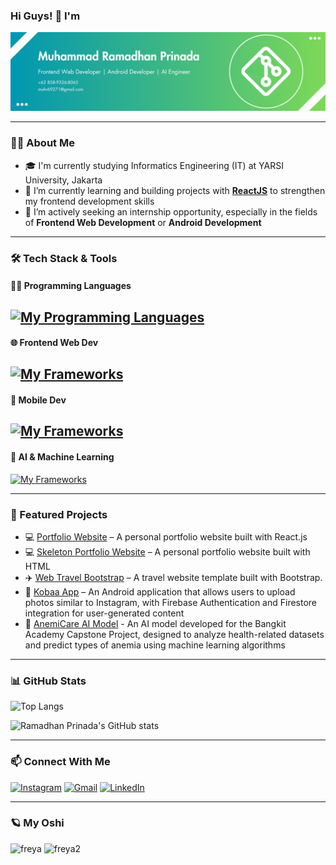### Hi Guys! 👋 I'm

<!-- Banner -->
![header](./img/banner%20linkedin%20(1).png)

---

### 👨‍💻 About Me
- 🎓 I'm currently studying Informatics Engineering (IT) at YARSI University, Jakarta
- 🌱 I’m currently learning and building projects with **[ReactJS]()** to strengthen my frontend development skills
- 👀 I’m actively seeking an internship opportunity, especially in the fields of **Frontend Web Development** or **Android Development**

---

### 🛠️ Tech Stack & Tools
#### 👨‍💻 Programming Languages
<!-- Icon -->
[![My Programming Languages](https://skillicons.dev/icons?i=java,kotlin,py,js&theme=dark)](https://skillicons.dev)
---

#### 🌐 Frontend Web Dev
[![My Frameworks](https://skillicons.dev/icons?i=html,css,js,react&theme=dark)](https://skillicons.dev)
---

#### 📱 Mobile Dev
[![My Frameworks](https://skillicons.dev/icons?i=androidstudio,java,kotlin,firebase&perline=5)](https://skillicons.dev)
---

#### 🤖 AI & Machine Learning
[![My Frameworks](https://skillicons.dev/icons?i=tensorflow&perline=3)](https://skillicons.dev)

---

### 🚀 Featured Projects
 
- 💻 [Portfolio Website](https://ramadhanprinadaa.netlify.app) – A personal portfolio website built with React.js
- 💻 [Skeleton Portfolio Website](https://ramadhanprinada.netlify.app) – A personal portfolio website built with HTML
- ✈️ [Web Travel Bootstrap](https://github.com/ramadhanprinadaa/web-travel-bootstrap.git) – A travel website template built with Bootstrap.
- 📱 [Kobaa App](https://github.com/yourusername/kobaa) – An Android application that allows users to upload photos similar to Instagram, with Firebase Authentication and Firestore integration for user-generated content
- 🤖 [AnemiCare AI Model]() - An AI model developed for the Bangkit Academy Capstone Project, designed to analyze health-related datasets and predict types of anemia using machine learning algorithms

---

<!-- Stats -->
### 📊 GitHub Stats
![Top Langs](https://github-readme-stats.vercel.app/api/top-langs/?username=anuraghazra&layout=compact&theme=tokyonight)

![Ramadhan Prinada's GitHub stats](https://github-readme-stats.vercel.app/api?username=ramadhanprinadaa&show_icons=true&theme=tokyonight)


---

### 📫 Connect With Me 
[![Instagram](https://skillicons.dev/icons?i=instagram)](https://www.instagram.com/ramadhhnnp)  [![Gmail](https://skillicons.dev/icons?i=gmail&theme=light)](mailto:muhr69271@gmail.com)  [![LinkedIn](https://skillicons.dev/icons?i=linkedin&theme=light)](https://www.linkedin.com/in/ramadhan-prinada)


---

### 🪐 My Oshi
![freya](/gif/tenor.gif)
![freya2](https://tenor.com/blHl6.gif)

